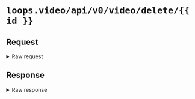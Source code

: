 # `loops.video/api/v0/video/delete/{{ id }}`

## Request

<details>
<summary>Raw request</summary>
<pre>
POST https://loops.video/api/v0/video/delete/80269331673518080 HTTP/2.0
accept: application/json
content-type: application/json
accept-encoding: gzip, deflate, br
content-length: 2
user-agent: Loops/7 CFNetwork/1568.200.51 Darwin/24.1.0
accept-language: en-US,en;q=0.9
authorization: Bearer [[ redacted ]]

{}
</pre>
</details>

## Response

<details>
<summary>Raw response</summary>
<pre>
HTTP/2.0 200 
date: Fri, 08 Nov 2024 23:02:36 GMT
content-type: application/json
vary: Accept-Encoding
cache-control: no-cache, private
access-control-allow-origin: *
x-frame-options: SAMEORIGIN
x-xss-protection: 1; mode=block
x-content-type-options: nosniff
cf-cache-status: DYNAMIC
report-to: {"endpoints":[{"url":"https:\/\/a.nel.cloudflare.com\/report\/v4?s=hFerQDnlJ%2BLrG%2BpR8G8fx21ABIf8iCsLHuK8uOc4fMQYnG%2FELndBsnHOrhbKcg9bnk9Q1lsMEaNoS5stJlVB%2Fo5ocU%2Bu%2FtcHz0uWoD2iQ6q2jfyyzURTQ4mtKdfDJptnCEhr89lUz5oemQ%3D%3D"}],"group":"cf-nel","max_age":604800}
nel: {"success_fraction":0,"report_to":"cf-nel","max_age":604800}
server: cloudflare
cf-ray: 8df9310d7adad396-FRA
alt-svc: h3=":443"; ma=86400
server-timing: cfL4;desc="?proto=TCP&rtt=21322&sent=12&recv=10&lost=0&retrans=0&sent_bytes=4506&recv_bytes=886&delivery_rate=217937&cwnd=251&unsent_bytes=0&cid=c715cb3a91b6968f&ts=6058&x=0"
content-length: 53

{"status":200,"message":"Video successfully deleted"}
</pre>
</details>